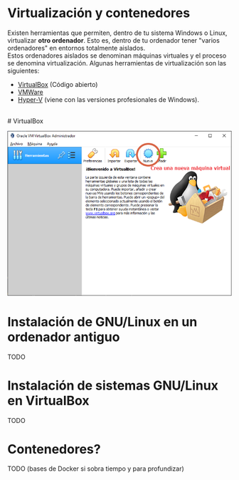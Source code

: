 # Virtualización y contenedores
Existen herramientas que permiten, dentro de tu sistema Windows o Linux, virtualizar **otro ordenador**. Esto es, dentro de tu ordenador tener "varios ordenadores" en entornos totalmente aislados. <br>
Estos ordenadores aislados se denominan máquinas virtuales y el proceso se denomina virtualización.
Algunas herramientas de virtualización son las siguientes:

- [VirtualBox](https://www.virtualbox.org/) (Código abierto)
- [VMWare](https://www.vmware.com/es/products/workstation-player.html)
- [Hyper-V](https://docs.microsoft.com/es-es/virtualization/hyper-v-on-windows/about/) (viene con las versiones profesionales de Windows).
<br>
# VirtualBox

![](../images/virtualization/virtualbox-1.png)  

# Instalación de GNU/Linux en un ordenador antiguo
TODO

# Instalación de sistemas GNU/Linux en VirtualBox
TODO

# Contenedores?
TODO (bases de Docker si sobra tiempo y para profundizar)